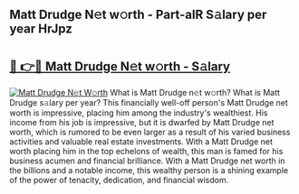 ## Matt Drudge N𝚎t w𝚘rth - Part-aIR S𝚊lary per year HrJpz

# <h2><a href="http://gc1z46p.nevu.top/?p=Matt+Drudge">🔗 👉🔴 Matt Drudge N𝚎t w𝚘rth - S𝚊lary</a></h2>

[![Matt Drudge N𝚎t W𝚘rth](https://i.imgur.com/Oavwk0R.jpeg)](http://gc1z46p.nevu.top/?p=Matt+Drudge)
What is Matt Drudge n𝚎t w𝚘rth? What is Matt Drudge s𝚊lary per year?
This financially well-off person's Matt Drudge net worth is impressive, placing him among the industry's wealthiest. His income from his job is impressive, but it is dwarfed by Matt Drudge net worth, which is rumored to be even larger as a result of his varied business activities and valuable real estate investments. With a Matt Drudge net worth placing him in the top echelons of wealth, this man is famed for his business acumen and financial brilliance. With a Matt Drudge net worth in the billions and a notable income, this wealthy person is a shining example of the power of tenacity, dedication, and financial wisdom.
